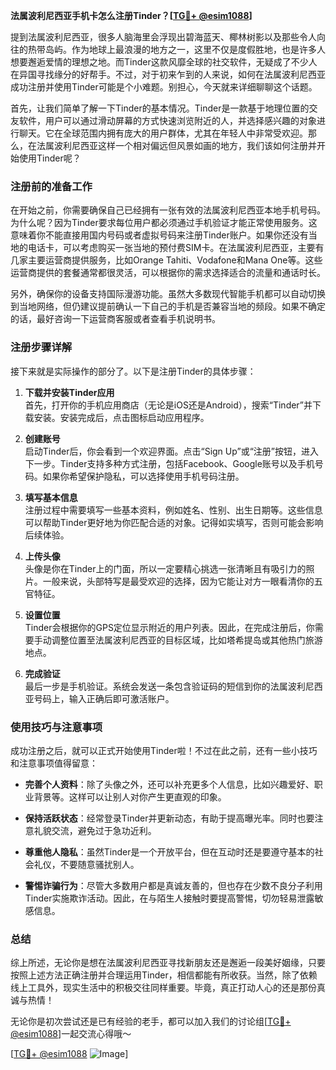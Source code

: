 **法属波利尼西亚手机卡怎么注册Tinder？[[TG💪+ @esim1088](https://t.me/s/esim1088)]**

提到法属波利尼西亚，很多人脑海里会浮现出碧海蓝天、椰林树影以及那些令人向往的热带岛屿。作为地球上最浪漫的地方之一，这里不仅是度假胜地，也是许多人想要邂逅爱情的理想之地。而Tinder这款风靡全球的社交软件，无疑成了不少人在异国寻找缘分的好帮手。不过，对于初来乍到的人来说，如何在法属波利尼西亚成功注册并使用Tinder可能是个小难题。别担心，今天就来详细聊聊这个话题。

首先，让我们简单了解一下Tinder的基本情况。Tinder是一款基于地理位置的交友软件，用户可以通过滑动屏幕的方式快速浏览附近的人，并选择感兴趣的对象进行聊天。它在全球范围内拥有庞大的用户群体，尤其在年轻人中非常受欢迎。那么，在法属波利尼西亚这样一个相对偏远但风景如画的地方，我们该如何注册并开始使用Tinder呢？

### 注册前的准备工作

在开始之前，你需要确保自己已经拥有一张有效的法属波利尼西亚本地手机号码。为什么呢？因为Tinder要求每位用户都必须通过手机验证才能正常使用服务。这意味着你不能直接用国内号码或者虚拟号码来注册Tinder账户。如果你还没有当地的电话卡，可以考虑购买一张当地的预付费SIM卡。在法属波利尼西亚，主要有几家主要运营商提供服务，比如Orange Tahiti、Vodafone和Mana One等。这些运营商提供的套餐通常都很灵活，可以根据你的需求选择适合的流量和通话时长。

另外，确保你的设备支持国际漫游功能。虽然大多数现代智能手机都可以自动切换到当地网络，但仍建议提前确认一下自己的手机是否兼容当地的频段。如果不确定的话，最好咨询一下运营商客服或者查看手机说明书。

### 注册步骤详解

接下来就是实际操作的部分了。以下是注册Tinder的具体步骤：

1. **下载并安装Tinder应用**  
   首先，打开你的手机应用商店（无论是iOS还是Android），搜索“Tinder”并下载安装。安装完成后，点击图标启动应用程序。

2. **创建账号**  
   启动Tinder后，你会看到一个欢迎界面。点击“Sign Up”或“注册”按钮，进入下一步。Tinder支持多种方式注册，包括Facebook、Google账号以及手机号码。如果你希望保护隐私，可以选择使用手机号码注册。

3. **填写基本信息**  
   注册过程中需要填写一些基本资料，例如姓名、性别、出生日期等。这些信息可以帮助Tinder更好地为你匹配合适的对象。记得如实填写，否则可能会影响后续体验。

4. **上传头像**  
   头像是你在Tinder上的门面，所以一定要精心挑选一张清晰且有吸引力的照片。一般来说，头部特写是最受欢迎的选择，因为它能让对方一眼看清你的五官特征。

5. **设置位置**  
   Tinder会根据你的GPS定位显示附近的用户列表。因此，在完成注册后，你需要手动调整位置至法属波利尼西亚的目标区域，比如塔希提岛或其他热门旅游地点。

6. **完成验证**  
   最后一步是手机验证。系统会发送一条包含验证码的短信到你的法属波利尼西亚号码上，输入正确后即可激活账户。

### 使用技巧与注意事项

成功注册之后，就可以正式开始使用Tinder啦！不过在此之前，还有一些小技巧和注意事项值得留意：

- **完善个人资料**：除了头像之外，还可以补充更多个人信息，比如兴趣爱好、职业背景等。这样可以让别人对你产生更直观的印象。
  
- **保持活跃状态**：经常登录Tinder并更新动态，有助于提高曝光率。同时也要注意礼貌交流，避免过于急功近利。

- **尊重他人隐私**：虽然Tinder是一个开放平台，但在互动时还是要遵守基本的社会礼仪，不要随意骚扰别人。

- **警惕诈骗行为**：尽管大多数用户都是真诚友善的，但也存在少数不良分子利用Tinder实施欺诈活动。因此，在与陌生人接触时要提高警惕，切勿轻易泄露敏感信息。

### 总结

综上所述，无论你是想在法属波利尼西亚寻找新朋友还是邂逅一段美好姻缘，只要按照上述方法正确注册并合理运用Tinder，相信都能有所收获。当然，除了依赖线上工具外，现实生活中的积极交往同样重要。毕竟，真正打动人心的还是那份真诚与热情！

无论你是初次尝试还是已有经验的老手，都可以加入我们的讨论组[[TG💪+ @esim1088](https://t.me/s/esim1088)]一起交流心得哦～  

[[TG💪+ @esim1088](https://t.me/s/esim1088) ![Image](https://i.postimg.cc/4NQfJmqS/Snipaste-2025-05-13-00-14-12.png)]
